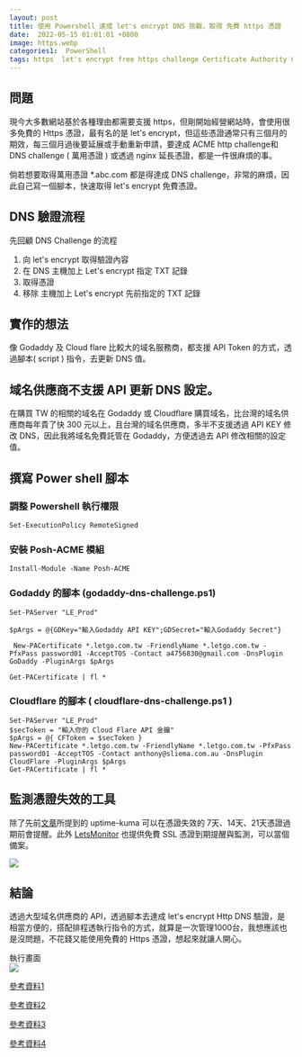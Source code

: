```yaml
---
layout: post
title: 使用 Powershell 達成 let's encrypt DNS 挑戰，取得 免費 https 憑證
date:  2022-05-15 01:01:01 +0800
image: https.webp
categories1:  PowerShell
tags: https  let's encrypt free https challenge Certificate Authority CA godaddy cloudflare powershell
---
```


## 問題
現今大多數網站基於各種理由都需要支援 https，但剛開始經營網站時，會使用很多免費的 Https 憑證，最有名的是 let's encrypt，但這些憑證通常只有三個月的期效，每三個月過後要延展或手動重新申請，要達成 ACME http challenge和 DNS challenge ( 萬用憑證 ) 或透過 nginx 延長憑證，都是一件很麻煩的事。

倘若想要取得萬用憑證 *.abc.com 都是得達成 DNS challenge，非常的麻煩，因此自己寫一個腳本，快速取得  let's encrypt 免費憑證。

## DNS 驗證流程
先回顧 DNS Challenge 的流程
1. 向 let's encrypt 取得驗證內容
2. 在 DNS 主機加上 Let's encrypt 指定 TXT 記錄
3. 取得憑證
4. 移除 主機加上 Let's encrypt 先前指定的 TXT 記錄

## 實作的想法
像 Godaddy 及 Cloud flare 比較大的域名服務商，都支援 API Token 的方式，透過腳本( script ) 指令，去更新 DNS 值。

## 域名供應商不支援 API 更新 DNS 設定。
在購買 TW 的相關的域名在 Godaddy 或 Cloudflare 購買域名，比台灣的域名供應商每年貴了快 300 元以上，且台灣的域名供應商，多半不支援透過 API KEY 修改 DNS，因此我將域名免費託管在 Godaddy，方便透過去 API 修改相關的設定值。

##  撰寫 Power shell 腳本

### 調整 Powershell 執行權限
```
Set-ExecutionPolicy RemoteSigned
```
### 安裝 Posh-ACME 模組
```
Install-Module -Name Posh-ACME
```
### Godaddy 的腳本 (godaddy-dns-challenge.ps1)
```
Set-PAServer "LE_Prod"

$pArgs = @{GDKey="輸入Godaddy API KEY";GDSecret="輸入Godaddy Secret"}         

 New-PACertificate *.letgo.com.tw -FriendlyName *.letgo.com.tw -PfxPass password01 -AcceptTOS -Contact a4756830@gmail.com -DnsPlugin GoDaddy -PluginArgs $pArgs
 
Get-PACertificate | fl *
```
### Cloudflare 的腳本 ( cloudflare-dns-challenge.ps1 )

```
Set-PAServer "LE_Prod"
$secToken = "輸入你的 Cloud Flare API 金鑰"
$pArgs = @{ CFToken = $secToken }
New-PACertificate *.letgo.com.tw -FriendlyName *.letgo.com.tw -PfxPass password01 -AcceptTOS -Contact anthony@sliema.com.au -DnsPlugin CloudFlare -PluginArgs $pArgs
Get-PACertificate | fl *
```

## 監測憑證失效的工具
除了先前[文章](https://blog.markkulab.net/2021/12/11/application-monitor-uptime-kuma/)所提到的 uptime-kuma 可以在憑證失效的 7天、14天、21天憑證過期前會提醒。此外 [LetsMonitor](https://letsmonitor.org/monitors) 也提供免費 SSL 憑證到期提醒與監測，可以當個備案。

![](https://i.imgur.com/HIv97Rq.png)

## 結論
透過大型域名供應商的 API，透過腳本去達成 let's encrypt Http DNS 驗證，是相當方便的，搭配排程透執行指令的方式，就算是一次管理1000台，我想應該也是沒問題，不花錢又能使用免費的 Https 憑證，想起來就讓人開心。  

執行畫面  
![](https://i.imgur.com/F1ptFJj.png)

[參考資料1](https://medium.com/@mark86092/%E9%80%8F%E9%81%8E-docker-%E7%B0%A1%E5%8C%96-letsencrypt-%E6%86%91%E8%AD%89%E7%9A%84%E5%8F%96%E5%BE%97-de14ab08fdeb
)

[參考資料2](
https://blog.onevinn.com/using-powershell-to-get-wildcard-certificate-from-lets-encrypt
)

[參考資料3](
https://israynotarray.com/other/20200510/1067127387/
)

[參考資料4](
https://anthonyspiteri.net/powershell-api-lets-encrypt-cloudflare/
)